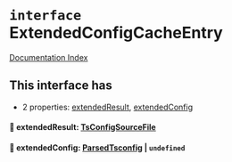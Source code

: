 # `interface` ExtendedConfigCacheEntry

[Documentation Index](../README.md)

## This interface has

- 2 properties:
[extendedResult](#-extendedresult-tsconfigsourcefile),
[extendedConfig](#-extendedconfig-parsedtsconfig--undefined)


#### 📄 extendedResult: [TsConfigSourceFile](../private.interface.TsConfigSourceFile/README.md)



#### 📄 extendedConfig: [ParsedTsconfig](../private.interface.ParsedTsconfig/README.md) | `undefined`



